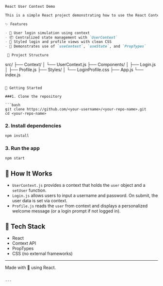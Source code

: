 
```markdown
React User Context Demo

This is a simple React project demonstrating how to use the React Context API for managing user authentication state across components.

✨ Features

- 🔐 User login simulation using context
- 📦 Centralized state management with `UserContext`
- 💅 Styled login and profile views with clean CSS
- 🧠 Demonstrates use of `useContext`, `useState`, and `PropTypes`

 📁 Project Structure

```

src/
├── Context/
│   └── UserContext.js
├── Components/
│   ├── Login.js
│   ├── Profile.js
├── Styles/
│   └── LoginProfile.css
├── App.js
└── index.js

````

🚀 Getting Started

###1. Clone the repository

```bash
git clone https://github.com/<your-username>/<your-repo-name>.git
cd <your-repo-name>
````

### 2. Install dependencies

```bash
npm install
```

### 3. Run the app

```bash
npm start
```

## 🧠 How It Works

* `UserContext.js` provides a context that holds the `user` object and a `setUser` function.
* `Login.js` allows users to input a username and password. On submit, the user data is set via context.
* `Profile.js` reads the `user` from context and displays a personalized welcome message (or a login prompt if not logged in).



## 🔧 Tech Stack

* React
* Context API
* PropTypes
* CSS (no external frameworks)
---

Made with 💙 using React.

```

---



